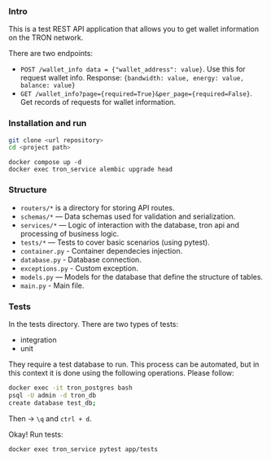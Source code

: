 ### Intro

This is a test REST API application that allows you to get wallet information on the TRON network.


There are two endpoints:
- `POST /wallet_info data = {"wallet_address": value}`. Use this for request wallet info. Response: `{bandwidth: value, energy: value, balance: value}`
- `GET /wallet_info?page={required=True}&per_page={required=False}`. Get records of requests for wallet information.

### Installation and run

```bash
git clone <url repository>
cd <project path>
```

```
docker compose up -d
docker exec tron_service alembic upgrade head
```

### Structure

- `routers/*` is a directory for storing API routes.
- `schemas/*` — Data schemas used for validation and serialization.
- `services/*` — Logic of interaction with the database, tron api and processing of business logic.
- `tests/*` — Tests to cover basic scenarios (using pytest).
- `container.py` - Container dependecies injection.
- `database.py` - Database connection.
- `exceptions.py` - Custom exception.
- `models.py` — Models for the database that define the structure of tables.
- `main.py` - Main file.


### Tests
In the tests directory. There are two types of tests:
- integration
- unit

They require a test database to run. This process can be automated, but in this context it is done using the following operations. Please follow:

```bash
docker exec -it tron_postgres bash
psql -U admin -d tron_db
create database test_db;
```


Then -> `\q` and `ctrl + d`.

Okay! Run tests:
```bash
docker exec tron_service pytest app/tests
```